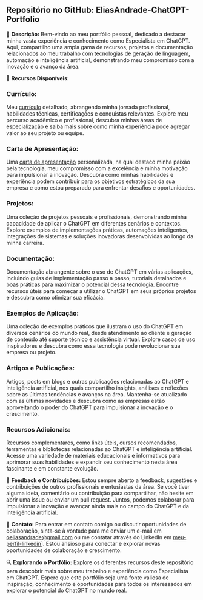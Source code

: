 ## Repositório no GitHub: EliasAndrade-ChatGPT-Portfolio

📝 **Descrição:**
Bem-vindo ao meu portfólio pessoal, dedicado a destacar minha vasta experiência e conhecimento como Especialista em ChatGPT. Aqui, compartilho uma ampla gama de recursos, projetos e documentação relacionados ao meu trabalho com tecnologias de geração de linguagem, automação e inteligência artificial, demonstrando meu compromisso com a inovação e o avanço da área.

🚀 **Recursos Disponíveis:**

### Currículo:
Meu [currículo](https://github.com/chaos4455/ChatGPT-BR/blob/main/Elias%20Andrade%20-%20Especialista%20em%20Engenharia%20de%20Prompt%20e%20ChatGPT%20Tecnologia%20e%20Processos.pdf) detalhado, abrangendo minha jornada profissional, habilidades técnicas, certificações e conquistas relevantes. Explore meu percurso acadêmico e profissional, descubra minhas áreas de especialização e saiba mais sobre como minha experiência pode agregar valor ao seu projeto ou equipe.

### Carta de Apresentação:
Uma [carta de apresentação](https://github.com/chaos4455/ChatGPT-BR/blob/main/Carta%20apresenta%C3%A7%C3%A3o%20-%20Especialista%20Intelig%C3%AAncia%20artificial%2C%20T.I%20e%20neg%C3%B3cios.pdf) personalizada, na qual destaco minha paixão pela tecnologia, meu compromisso com a excelência e minha motivação para impulsionar a inovação. Descubra como minhas habilidades e experiência podem contribuir para os objetivos estratégicos da sua empresa e como estou preparado para enfrentar desafios e oportunidades.

### Projetos:
Uma coleção de projetos pessoais e profissionais, demonstrando minha capacidade de aplicar o ChatGPT em diferentes cenários e contextos. Explore exemplos de implementações práticas, automações inteligentes, integrações de sistemas e soluções inovadoras desenvolvidas ao longo da minha carreira.

### Documentação:
Documentação abrangente sobre o uso de ChatGPT em várias aplicações, incluindo guias de implementação passo a passo, tutoriais detalhados e boas práticas para maximizar o potencial dessa tecnologia. Encontre recursos úteis para começar a utilizar o ChatGPT em seus próprios projetos e descubra como otimizar sua eficácia.

### Exemplos de Aplicação:
Uma coleção de exemplos práticos que ilustram o uso do ChatGPT em diversos cenários do mundo real, desde atendimento ao cliente e geração de conteúdo até suporte técnico e assistência virtual. Explore casos de uso inspiradores e descubra como essa tecnologia pode revolucionar sua empresa ou projeto.

### Artigos e Publicações:
Artigos, posts em blogs e outras publicações relacionadas ao ChatGPT e inteligência artificial, nos quais compartilho insights, análises e reflexões sobre as últimas tendências e avanços na área. Mantenha-se atualizado com as últimas novidades e descubra como as empresas estão aproveitando o poder do ChatGPT para impulsionar a inovação e o crescimento.

### Recursos Adicionais:
Recursos complementares, como links úteis, cursos recomendados, ferramentas e bibliotecas relacionadas ao ChatGPT e inteligência artificial. Acesse uma variedade de materiais educacionais e informativos para aprimorar suas habilidades e expandir seu conhecimento nesta área fascinante e em constante evolução.

💬 **Feedback e Contribuições:**
Estou sempre aberto a feedback, sugestões e contribuições de outros profissionais e entusiastas da área. Se você tiver alguma ideia, comentário ou contribuição para compartilhar, não hesite em abrir uma issue ou enviar um pull request. Juntos, podemos colaborar para impulsionar a inovação e avançar ainda mais no campo do ChatGPT e da inteligência artificial.

📧 **Contato:**
Para entrar em contato comigo ou discutir oportunidades de colaboração, sinta-se à vontade para me enviar um e-mail em oeliasandrade@gmail.com ou me contatar através do LinkedIn em [meu-perfil-linkedin](https://www.linkedin.com/in/itilmgf/)]. Estou ansioso para conectar e explorar novas oportunidades de colaboração e crescimento.

🔍 **Explorando o Portfólio:**
Explore os diferentes recursos deste repositório para descobrir mais sobre meu trabalho e experiência como Especialista em ChatGPT. Espero que este portfólio seja uma fonte valiosa de inspiração, conhecimento e oportunidades para todos os interessados em explorar o potencial do ChatGPT no mundo real.

